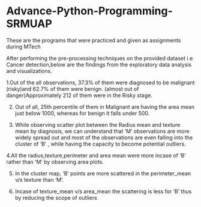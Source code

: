 # Advance-Python-Programming-SRMUAP
These are the programs that were practiced and given as assignments during MTech

After performing the pre-processing techniques on the provided dataset i.e Cancer detection,below
are the findings from the exploratory data analysis and visualizations.

1.Out of the all observations, 37.3% of them were diagnosed to be malignant (risky)and 62.7% of
them were benign. (almost out of danger)Approximately 212 of them were in the Risky stage.

2. Out of all, 25th percentile of them in Malignant are having the area mean just below 1000,
whereas for benign it falls under 500.

3. While observing scatter plot between the Radius mean and texture mean by diagnosis, we
can understand that ‘M’ observations are more widely spread out and most of the
observations are even falling into the cluster of ‘B’ , while having the capacity to become
potential outliers.

4.All the radius,texture,perimeter and area mean were more incase of ‘B’ rather than ‘M’ by
observing area plots.

5. In the cluster map, ‘B’ points are more scattered in the perimeter_mean v/s texture than ‘M’.

6. Incase of texture_mean v/s area_mean the scattering is less for ‘B’ thus by reducing the
scope of outliers
